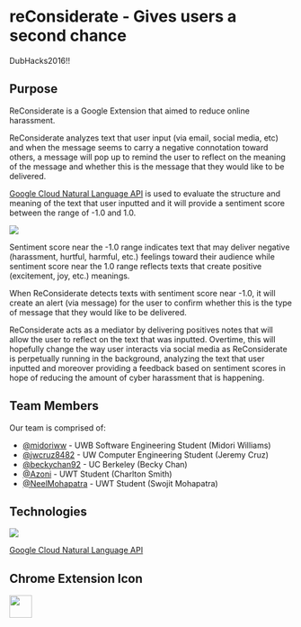 # reConsiderate - Gives users a second chance

DubHacks2016!!

## Purpose

ReConsiderate is a Google Extension that aimed to reduce online harassment. 

ReConsiderate analyzes text that user input (via email, social media, etc) and when the message seems to carry a negative connotation toward others, a message will pop up to remind the user to reflect on the meaning of the message and whether this is the message that they would like to be delivered. 

<a href="https://cloud.google.com/natural-language/">Google Cloud Natural Language API</a> is used to evaluate the structure and meaning of the text that user inputted and it will provide a sentiment score between the range of -1.0 and 1.0. 

<img src="http://images.flatworldknowledge.com/wrenchorgcomm-27115/wrenchorgcomm-27115-fig094.jpg">

Sentiment score near the -1.0 range indicates text that may deliver negative (harassment, hurtful, harmful, etc.) feelings toward their audience while sentiment score near the 1.0 range reflects texts that create positive (excitement, joy, etc.) meanings. 

When ReConsiderate detects texts with sentiment score near -1.0, it will create an alert (via message) for the user to confirm whether this is the type of message that they would like to be delivered. 

ReConsiderate acts as a mediator by delivering positives notes that will allow the user to reflect on the text that was inputted. Overtime, this will hopefully change the way user interacts via social media as ReConsiderate is perpetually running in the background, analyzing the text that user inputted and moreover providing a feedback based on sentiment scores in hope of reducing the amount of cyber harassment that is happening. 


## Team Members

Our team is comprised of:

- [@midoriww](https://github.com/midoriww) - UWB Software Engineering Student (Midori Williams)
- [@jwcruz8482](https://github.com/jcruz8482) - UW Computer Engineering Student (Jeremy Cruz)
- [@beckychan92](https://github.com/beckychan92) - UC Berkeley (Becky Chan)
- [@Azoni](https://github.com/azoni) - UWT Student (Charlton Smith)
- [@NeelMohapatra](https://github.com/NeelMohapatra) - UWT Student (Swojit Mohapatra)

## Technologies
<img src="https://www.twilio.com/blog/wp-content/uploads/2013/04/01-digital_google_cloud_platform_logo_lockup-01-1.png">

<a href="https://cloud.google.com/natural-language/">Google Cloud Natural Language API</a>

## Chrome Extension Icon
<img src="http://blog.draperinc.com/wp-content/uploads/2016/04/Thinking_Face_Emoji.png" width="40" height="40">
